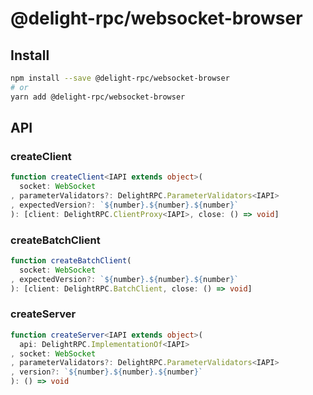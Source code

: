 # @delight-rpc/websocket-browser
## Install
```sh
npm install --save @delight-rpc/websocket-browser
# or
yarn add @delight-rpc/websocket-browser
```

## API
### createClient
```ts
function createClient<IAPI extends object>(
  socket: WebSocket
, parameterValidators?: DelightRPC.ParameterValidators<IAPI>
, expectedVersion?: `${number}.${number}.${number}`
): [client: DelightRPC.ClientProxy<IAPI>, close: () => void]
```

### createBatchClient
```ts
function createBatchClient(
  socket: WebSocket
, expectedVersion?: `${number}.${number}.${number}`
): [client: DelightRPC.BatchClient, close: () => void]
```

### createServer
```ts
function createServer<IAPI extends object>(
  api: DelightRPC.ImplementationOf<IAPI>
, socket: WebSocket
, parameterValidators?: DelightRPC.ParameterValidators<IAPI>
, version?: `${number}.${number}.${number}`
): () => void
```
